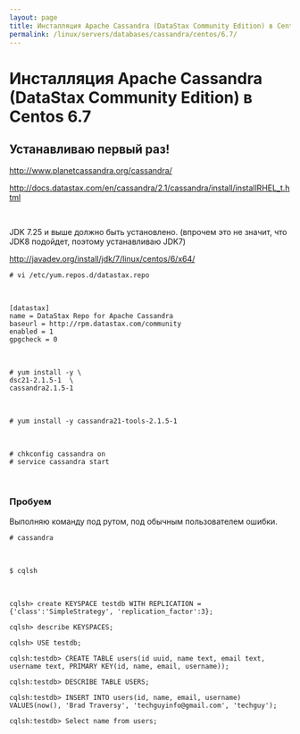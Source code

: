 ```yaml
---
layout: page
title: Инсталляция Apache Cassandra (DataStax Community Edition) в Centos 6.7
permalink: /linux/servers/databases/cassandra/centos/6.7/
---
```



# Инсталляция Apache Cassandra (DataStax Community Edition) в Centos 6.7

## Устанавливаю первый раз!

http://www.planetcassandra.org/cassandra/

http://docs.datastax.com/en/cassandra/2.1/cassandra/install/installRHEL_t.html


<br/>

JDK 7.25 и выше должно быть установлено. (впрочем это не значит, что JDK8 подойдет, поэтому устанавливаю JDK7)

http://javadev.org/install/jdk/7/linux/centos/6/x64/


    # vi /etc/yum.repos.d/datastax.repo

<br/>

    [datastax]
    name = DataStax Repo for Apache Cassandra
    baseurl = http://rpm.datastax.com/community
    enabled = 1
    gpgcheck = 0

<br/>

    # yum install -y \
    dsc21-2.1.5-1  \
    cassandra2.1.5-1

<br/>

    # yum install -y cassandra21-tools-2.1.5-1

<br/>

    # chkconfig cassandra on
    # service cassandra start

<br/>

### Пробуем

Выполняю команду под рутом, под обычным пользователем ошибки.

    # cassandra

<br/>

    $ cqlsh

<br/>


    cqlsh> create KEYSPACE testdb WITH REPLICATION = {'class':'SimpleStrategy', 'replication_factor':3};

    cqlsh> describe KEYSPACES;

    cqlsh> USE testdb;

    cqlsh:testdb> CREATE TABLE users(id uuid, name text, email text, username text, PRIMARY KEY(id, name, email, username));

    cqlsh:testdb> DESCRIBE TABLE USERS;

    cqlsh:testdb> INSERT INTO users(id, name, email, username) VALUES(now(), 'Brad Traversy', 'techguyinfo@gmail.com', 'techguy');

    cqlsh:testdb> Select name from users;
